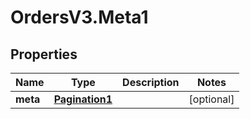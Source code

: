 # OrdersV3.Meta1

## Properties
Name | Type | Description | Notes
------------ | ------------- | ------------- | -------------
**meta** | [**Pagination1**](Pagination1.md) |  | [optional] 
